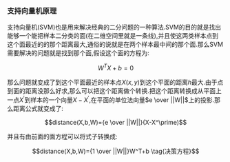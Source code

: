 ### 支持向量机原理

支持向量机(SVM)也是用来解决经典的二分问题的一种算法.SVM的目的就是找出能够一个能把样本二分类的面(在二维空间里就是一条线),并且使这两类样本点到这个面最近的的那个距离最大,通俗的说就是在两个样本最中间的那个面.那么SVM需要解决的问题就是找到那个面,假设这个面的方程为:

$$W^TX+b=0$$

那么问题就变成了到这个平面最近的样本点$X(x,y)$到这个平面的距离$h$最大.由于点到面的距离没那么好求,那么可以把这个距离做个转换.把这个距离转换成从平面上一点$X^\prime$到样本的一个向量$X-X^\prime$,在平面的单位法向量$e \over ||W||$上的投影.那么距离公式就变成了:

$$distance(X,b,W)={e \over ||W||}(X-X^\prime)$$

并且有由前面的面方程可以将式子转换成:

$$distance(X,b,W)={1 \over ||W||}W^T+b \tag{决策方程}$$



